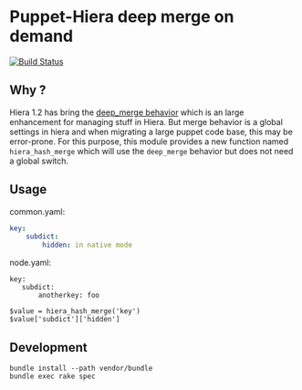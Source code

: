 # Puppet-Hiera deep merge on demand

[![Build Status](https://travis-ci.org/gandi/puppet-hiera-deep-merge.svg?branch=master)](https://travis-ci.org/gandi/puppet-hiera-deep-merge)

## Why ?

Hiera 1.2 has bring the [deep_merge behavior](https://docs.puppetlabs.com/hiera/1/lookup_types.html#deep-merging-in-hiera--120) which is an large enhancement for managing stuff in Hiera. But merge behavior is a global settings in hiera and when migrating a large puppet code base, this may be error-prone. For this purpose, this module provides a new function named ``hiera_hash_merge`` which will use the `deep_merge` behavior but does not need a global switch.

## Usage

common.yaml:
``` yaml
key:
    subdict:
        hidden: in native mode
```

node.yaml:
```
key:
   subdict:
       anotherkey: foo
```

``` puppet
$value = hiera_hash_merge('key')
$value['subdict']['hidden']
```


## Development

```
bundle install --path vendor/bundle
bundle exec rake spec
```


